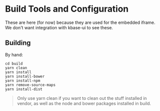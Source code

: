 # Build Tools and Configuration

These are here (for now) because they are used for the embedded iframe. We don't want integration with kbase-ui to see these.

## Building

By hand:

```
cd build
yarn clean
yarn install
yarn install-bower
yarn install-npm
yarn remove-source-maps
yarn install-dist
```

> Only use yarn clean if you want to clean out the stuff installed in vendor, as well as the node and bower packages installed in build.